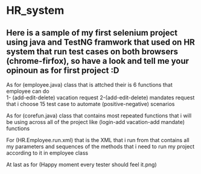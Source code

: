 # HR_system
Here is a sample of my first selenium project using java and TestNG framwork that used on HR system that run test cases on both browsers (chrome-firfox),
so have a look and tell me your opinoun as for first project :D 
--------
As for (employee.java) class that is attched their is 6 functions that employee can do  
1- (add-edit-delete) vacation request 
2-(add-edit-delete) mandates request 
that i choose 15 test case to automate (positive-negative) scenarios 

As for (corefun.java) class that contains most repeated functions that i will be using across all of the project like (login-add vacation-add mandate) functions 

For (HR.Employee.run.xml) that is the XML that i run from that contains all my parameters and sequences of the methods that i need to run my project according to it  in employee class   

At last as for (Happy moment every tester should feel it.png)   
